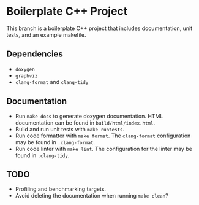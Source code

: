 # Boilerplate C++ Project

This branch is a boilerplate C++ project that includes documentation, unit tests, and an example makefile.

## Dependencies

* `doxygen`
* `graphviz`
* `clang-format` and `clang-tidy`

## Documentation

* Run `make docs` to generate doxygen documentation. HTML documentation can be found in `build/html/index.html`.
* Build and run unit tests with `make runtests`.
* Run code formatter with `make format`. The `clang-format` configuration may be found in `.clang-format`.
* Run code linter with `make lint`. The configuration for the linter may be found in `.clang-tidy`.

## TODO

* Profiling and benchmarking targets.
* Avoid deleting the documentation when running `make clean`?
